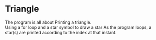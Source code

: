 # Triangle
The program is all about Printing a triangle.<br />
Using a for loop and a star symbol to draw a star
As the program loops, a star(s) are printed according to the index at that instant.
